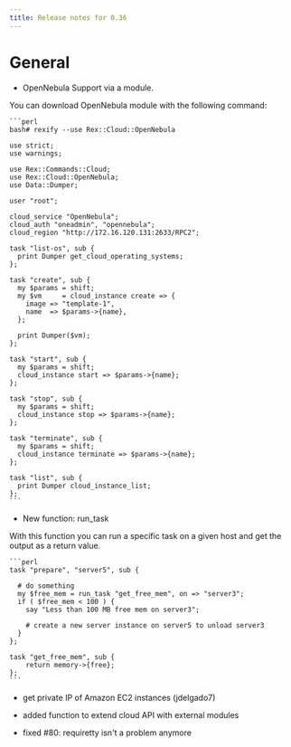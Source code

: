 ```yaml
---
title: Release notes for 0.36
---
```


# General

-   OpenNebula Support via a module.

You can download OpenNebula module with the following command:

    ```perl
    bash# rexify --use Rex::Cloud::OpenNebula

    use strict;
    use warnings;

    use Rex::Commands::Cloud;
    use Rex::Cloud::OpenNebula;
    use Data::Dumper;

    user "root";

    cloud_service "OpenNebula";
    cloud_auth "oneadmin", "opennebula";
    cloud_region "http://172.16.120.131:2633/RPC2";

    task "list-os", sub {
      print Dumper get_cloud_operating_systems;
    };

    task "create", sub {
      my $params = shift;
      my $vm     = cloud_instance create => {
        image => "template-1",
        name  => $params->{name},
      };

      print Dumper($vm);
    };

    task "start", sub {
      my $params = shift;
      cloud_instance start => $params->{name};
    };

    task "stop", sub {
      my $params = shift;
      cloud_instance stop => $params->{name};
    };

    task "terminate", sub {
      my $params = shift;
      cloud_instance terminate => $params->{name};
    };

    task "list", sub {
      print Dumper cloud_instance_list;
    };
    ```

-   New function: run\_task

With this function you can run a specific task on a given host and get the output as a return value.

    ```perl
    task "prepare", "server5", sub {

      # do something
      my $free_mem = run_task "get_free_mem", on => "server3";
      if ( $free_mem < 100 ) {
        say "Less than 100 MB free mem on server3";

        # create a new server instance on server5 to unload server3
      }
    };

    task "get_free_mem", sub {
        return memory->{free};
    };
    ```

-   get private IP of Amazon EC2 instances (jdelgado7)

-   added function to extend cloud API with external modules

-   fixed \#80: requiretty isn't a problem anymore


